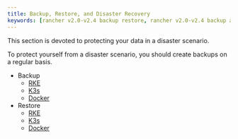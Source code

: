 ```yaml
---
title: Backup, Restore, and Disaster Recovery
keywords: [rancher v2.0-v2.4 backup restore, rancher v2.0-v2.4 backup and restore, backup restore rancher v2.0-v2.4, backup and restore rancher v2.0-v2.4]
---
```


<head>
  <link rel="canonical" href="https://ranchermanager.docs.rancher.com/how-to-guides/new-user-guides/backup-restore-and-disaster-recovery"/>
</head>

This section is devoted to protecting your data in a disaster scenario.

To protect yourself from a disaster scenario, you should create backups on a regular basis.

- Backup
  - [RKE](back-up-rancher-launched-kubernetes-clusters.md)
  - [K3s](back-up-k3s-installed-rancher.md)
  - [Docker](back-up-docker-installed-rancher.md)
- Restore
  - [RKE](restore-rancher-launched-kubernetes-clusters-from-backup.md)
  - [K3s](restore-k3s-installed-rancher.md)
  - [Docker](restore-docker-installed-rancher.md)

